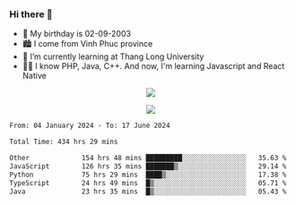 ### Hi there 👋
- 🎂 My birthday is 02-09-2003
- 🏙️ I come from Vinh Phuc province
- 🌱 I’m currently learning at Thang Long University
- 🧑‍💻 I know PHP, Java, C++. And now, I'm learning Javascript and React Native
<p align="center"><img src="https://github-readme-stats.vercel.app/api?username=tmquang0209&show_icons=true&theme=gradient"></p>
<p align="center"><img src="https://github-readme-stats.vercel.app/api/top-langs/?username=tmquang0209&hide=scss,css&langs_count=10"></p>
<!--START_SECTION:waka-->

```txt
From: 04 January 2024 - To: 17 June 2024

Total Time: 434 hrs 29 mins

Other             154 hrs 48 mins █████████░░░░░░░░░░░░░░░░   35.63 %
JavaScript        126 hrs 35 mins ███████▒░░░░░░░░░░░░░░░░░   29.14 %
Python            75 hrs 29 mins  ████▒░░░░░░░░░░░░░░░░░░░░   17.38 %
TypeScript        24 hrs 49 mins  █▒░░░░░░░░░░░░░░░░░░░░░░░   05.71 %
Java              23 hrs 35 mins  █▒░░░░░░░░░░░░░░░░░░░░░░░   05.43 %
```

<!--END_SECTION:waka-->
